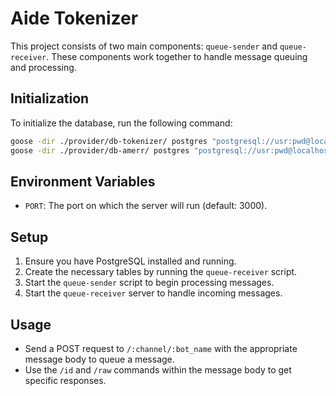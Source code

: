 # Aide Tokenizer

This project consists of two main components: `queue-sender` and `queue-receiver`. These components work together to handle message queuing and processing.

## Initialization

To initialize the database, run the following command:

```sh
goose -dir ./provider/db-tokenizer/ postgres "postgresql://usr:pwd@localhost:5432/dev_tokenizer" status
goose -dir ./provider/db-amerr/ postgres "postgresql://usr:pwd@localhost:5432/dev_amerr" status
```

## Environment Variables

- `PORT`: The port on which the server will run (default: 3000).

## Setup

1. Ensure you have PostgreSQL installed and running.
2. Create the necessary tables by running the `queue-receiver` script.
3. Start the `queue-sender` script to begin processing messages.
4. Start the `queue-receiver` server to handle incoming messages.

## Usage

- Send a POST request to `/:channel/:bot_name` with the appropriate message body to queue a message.
- Use the `/id` and `/raw` commands within the message body to get specific responses.
